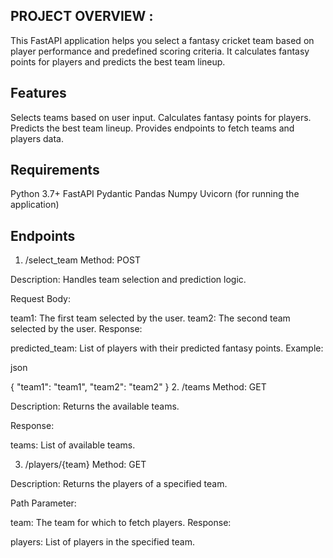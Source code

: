## PROJECT OVERVIEW :

This FastAPI application helps you select a fantasy cricket team based on player performance and predefined scoring criteria. It calculates fantasy points for players and predicts the best team lineup.

## Features
Selects teams based on user input.
Calculates fantasy points for players.
Predicts the best team lineup.
Provides endpoints to fetch teams and players data.
## Requirements
Python 3.7+
FastAPI
Pydantic
Pandas
Numpy
Uvicorn (for running the application)

## Endpoints
1. /select_team
Method: POST

Description: Handles team selection and prediction logic.

Request Body:

team1: The first team selected by the user.
team2: The second team selected by the user.
Response:

predicted_team: List of players with their predicted fantasy points.
Example:

json

{
    "team1": "team1",
    "team2": "team2"
}
2. /teams
Method: GET

Description: Returns the available teams.

Response:

teams: List of available teams.

3. /players/{team}
Method: GET

Description: Returns the players of a specified team.

Path Parameter:

team: The team for which to fetch players.
Response:

players: List of players in the specified team.

